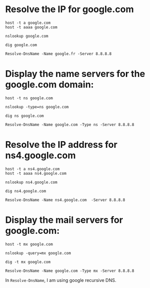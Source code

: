 # Resolve the IP for google.com

````shell script
host -t a google.com
host -t aaaa google.com
````

````shell script
nslookup google.com
````

````shell script
dig google.com
````
````shell script
Resolve-DnsName -Name google.fr -Server 8.8.8.8
````

# Display the name servers for the google.com domain:

````shell script
host -t ns google.com
````

````shell script
nslookup -type=ns google.com
````

````shell script
dig ns google.com
````

````shell script
Resolve-DnsName -Name google.com -Type ns -Server 8.8.8.8
````

# Resolve the IP address for ns4.google.com

````shell script
host -t a ns4.google.com
host -t aaaa ns4.google.com
````

````shell script
nslookup ns4.google.com
````

````shell script
dig ns4.google.com
````

````shell script
Resolve-DnsName -Name ns4.google.com  -Server 8.8.8.8
````

# Display the mail servers for google.com:
 
````shell script
host -t mx google.com
````

````shell script
nslookup -query=mx google.com
````

````shell script
dig -t mx google.com
````

````shell script
Resolve-DnsName -Name google.com -Type mx -Server 8.8.8.8
````



In `Resolve-DnsName`, I am using google recursive DNS.
